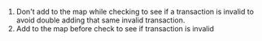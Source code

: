 1. Don't add to the map while checking to see if a transaction is invalid to avoid double adding that same invalid transaction.
2. Add to the map before check to see if transaction is invalid
​